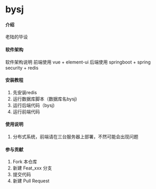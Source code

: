 # bysj

#### 介绍
老陆的毕设

#### 软件架构
软件架构说明
前端使用 vue + element-ui
后端使用 springboot + spring security + redis

#### 安装教程

1.  先安装redis
2.  运行数据库脚本（数据库名bysj)
2.  运行后端代码（bysj)
3.  运行前端代码

#### 使用说明

1.  分布式系统，前端请在三台服务器上部署，不然可能会出现问题

#### 参与贡献

1.  Fork 本仓库
2.  新建 Feat_xxx 分支
3.  提交代码
4.  新建 Pull Request


